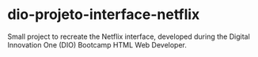 # dio-projeto-interface-netflix
Small project to recreate the Netflix interface, developed during the Digital Innovation One (DIO) Bootcamp HTML Web Developer.
